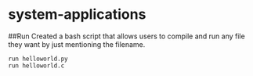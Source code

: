 # system-applications
##Run
Created a bash script that allows users to compile and run any file they want by just mentioning the filename.
```
run helloworld.py
run helloworld.c
```
